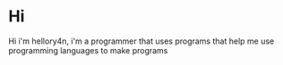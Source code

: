 # Hi

Hi i'm hellory4n, i'm a programmer that uses programs that help me use programming languages to make programs
